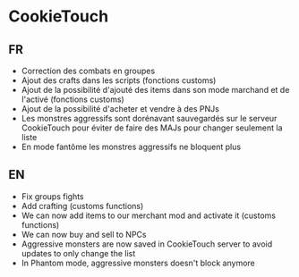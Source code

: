 # CookieTouch

## FR

- Correction des combats en groupes
- Ajout des crafts dans les scripts (fonctions customs)
- Ajout de la possibilité d'ajouté des items dans son mode marchand et de l'activé (fonctions customs)
- Ajout de la possibilité d'acheter et vendre à des PNJs
- Les monstres aggressifs sont dorénavant sauvegardés sur le serveur CookieTouch pour éviter de faire des MAJs pour changer seulement la liste
- En mode fantôme les monstres aggressifs ne bloquent plus

## EN

- Fix groups fights
- Add crafting (customs functions)
- We can now add items to our merchant mod and activate it (customs functions)
- We can now buy and sell to NPCs
- Aggressive monsters are now saved in CookieTouch server to avoid updates to only change the list
- In Phantom mode, aggressive monsters doesn't block anymore
